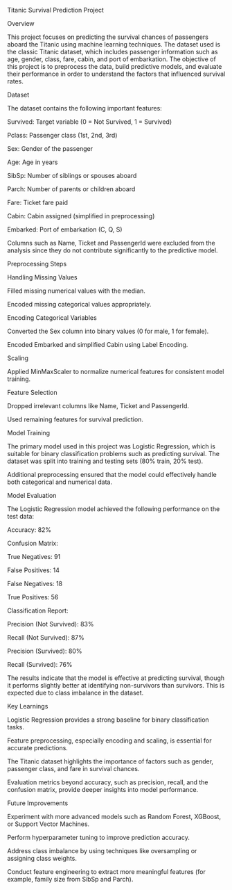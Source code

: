 Titanic Survival Prediction Project

Overview

This project focuses on predicting the survival chances of passengers aboard the Titanic using machine learning techniques. The dataset used is the classic Titanic dataset, which includes passenger information such as age, gender, class, fare, cabin, and port of embarkation. The objective of this project is to preprocess the data, build predictive models, and evaluate their performance in order to understand the factors that influenced survival rates.

Dataset

The dataset contains the following important features:

Survived: Target variable (0 = Not Survived, 1 = Survived)

Pclass: Passenger class (1st, 2nd, 3rd)

Sex: Gender of the passenger

Age: Age in years

SibSp: Number of siblings or spouses aboard

Parch: Number of parents or children aboard

Fare: Ticket fare paid

Cabin: Cabin assigned (simplified in preprocessing)

Embarked: Port of embarkation (C, Q, S)

Columns such as Name, Ticket and PassengerId were excluded from the analysis since they do not contribute significantly to the predictive model.

Preprocessing Steps

Handling Missing Values

Filled missing numerical values with the median.

Encoded missing categorical values appropriately.

Encoding Categorical Variables

Converted the Sex column into binary values (0 for male, 1 for female).

Encoded Embarked and simplified Cabin using Label Encoding.

Scaling

Applied MinMaxScaler to normalize numerical features for consistent model training.

Feature Selection

Dropped irrelevant columns like Name, Ticket and PassengerId.

Used remaining features for survival prediction.

Model Training

The primary model used in this project was Logistic Regression, which is suitable for binary classification problems such as predicting survival. The dataset was split into training and testing sets (80% train, 20% test).

Additional preprocessing ensured that the model could effectively handle both categorical and numerical data.

Model Evaluation

The Logistic Regression model achieved the following performance on the test data:

Accuracy: 82%

Confusion Matrix:

True Negatives: 91

False Positives: 14

False Negatives: 18

True Positives: 56

Classification Report:

Precision (Not Survived): 83%

Recall (Not Survived): 87%

Precision (Survived): 80%

Recall (Survived): 76%

The results indicate that the model is effective at predicting survival, though it performs slightly better at identifying non-survivors than survivors. This is expected due to class imbalance in the dataset.

Key Learnings

Logistic Regression provides a strong baseline for binary classification tasks.

Feature preprocessing, especially encoding and scaling, is essential for accurate predictions.

The Titanic dataset highlights the importance of factors such as gender, passenger class, and fare in survival chances.

Evaluation metrics beyond accuracy, such as precision, recall, and the confusion matrix, provide deeper insights into model performance.

Future Improvements

Experiment with more advanced models such as Random Forest, XGBoost, or Support Vector Machines.

Perform hyperparameter tuning to improve prediction accuracy.

Address class imbalance by using techniques like oversampling or assigning class weights.

Conduct feature engineering to extract more meaningful features (for example, family size from SibSp and Parch).
